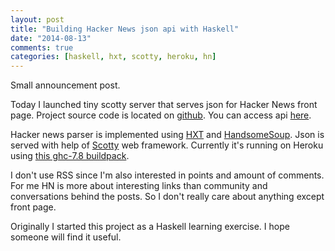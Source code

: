 ```yaml
---
layout: post
title: "Building Hacker News json api with Haskell"
date: "2014-08-13"
comments: true
categories: [haskell, hxt, scotty, heroku, hn]
---
```

Small announcement post.

Today I launched tiny scotty server that serves json for Hacker News front page.
Project source code is located on [github](https://github.com/Gonzih/HNApi).
You can access api [here](https://hn.gonzih.me/).

Hacker news parser is implemented using [HXT](https://hackage.haskell.org/package/hxt-8.5.2)
and [HandsomeSoup](https://egonschiele.github.io/HandsomeSoup/).
Json is served with help of [Scotty](https://github.com/scotty-web/scotty/) web framework.
Currently it's running on Heroku using [this ghc-7.8 buildpack](https://github.com/begriffs/heroku-buildpack-ghc).

I don't use RSS since I'm also interested in points and amount of comments.
For me HN is more about interesting links than community and conversations behind the posts.
So I don't really care about anything except front page.

Originally I started this project as a Haskell learning exercise.
I hope someone will find it useful.
<!--more-->
